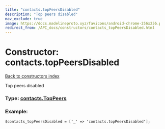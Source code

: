 ```yaml
---
title: "contacts.topPeersDisabled"
description: "Top peers disabled"
nav_exclude: true
image: https://docs.madelineproto.xyz/favicons/android-chrome-256x256.png
redirect_from: /API_docs/constructors/contacts_topPeersDisabled.html
---
```

# Constructor: contacts.topPeersDisabled  
[Back to constructors index](/API_docs/constructors/index.html)



Top peers disabled




### Type: [contacts.TopPeers](/API_docs/types/contacts.TopPeers.html)


### Example:

```
$contacts_topPeersDisabled = ['_' => 'contacts.topPeersDisabled'];
```  
